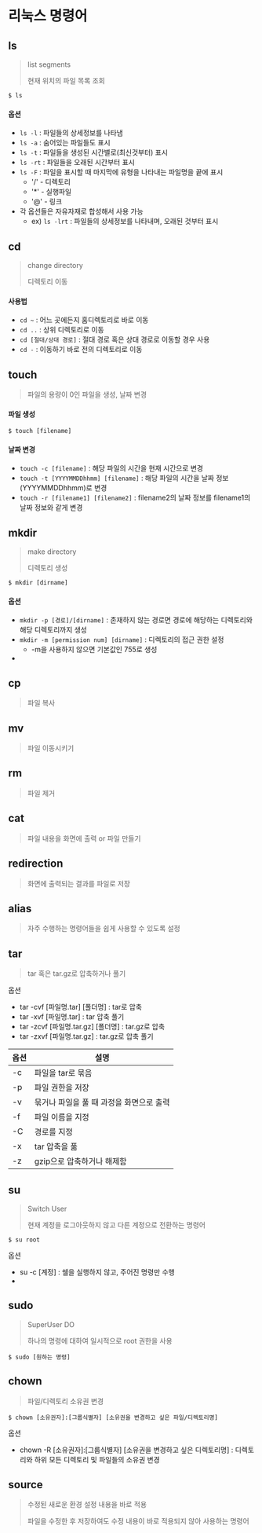 # 리눅스 명령어

## ls

> list segments
>
> 현재 위치의 파일 목록 조회

```
$ ls
```



#### 옵션

- `ls -l` : 파일들의 상세정보를 나타냄
- `ls -a` : 숨어있는 파일들도 표시
- `ls -t` : 파일들을 생성된 시간별로(최신것부터) 표시
- `ls -rt` : 파일들을 오래된 시간부터 표시
- `ls -F` : 파일을 표시할 때 마지막에 유형을 나타내는 파일명을 끝에 표시
  - '/' - 디렉토리
  - '*' - 실행파일
  - '@' - 링크
- 각 옵션들은 자유자재로 합성해서 사용 가능
  - ex) `ls -lrt` : 파일들의 상세정보를 나타내며, 오래된 것부터 표시





## cd

>change directory
>
>디렉토리 이동



#### 사용법

- `cd ~` : 어느 곳에든지 홈디렉토리로 바로 이동
- `cd ..` : 상위 디렉토리로 이동
- `cd [절대/상대 경로]` : 절대 경로 혹은 상대 경로로 이동할 경우 사용
- `cd -` : 이동하기 바로 전의 디렉토리로 이동



## touch

>파일의 용량이 0인 파일을 생성, 날짜 변경



#### 파일 생성

```
$ touch [filename]
```



#### 날짜 변경

- `touch -c [filename]` : 해당 파일의 시간을 현재 시간으로 변경
- `touch -t [YYYYMMDDhhmm] [filename]` : 해당 파일의 시간을 날짜 정보(YYYYMMDDhhmm)로 변경
- `touch -r [filename1] [filename2]` : filename2의 날짜 정보를 filename1의 날짜 정보와 같게 변경





## mkdir

> make directory
>
> 디렉토리 생성

```
$ mkdir [dirname]
```



#### 옵션

- `mkdir -p [경로]/[dirname]` : 존재하지 않는 경로면 경로에 해당하는 디렉토리와 해당 디렉토리까지 생성
- `mkdir -m [permission num] [dirname]` : 디렉토리의 접근 권한 설정
  - -m을 사용하지 않으면 기본값인 755로 생성
- 



## cp

> 파일 복사



## mv

> 파일 이동시키기



## rm

> 파일 제거



## cat

> 파일 내용을 화면에 출력 or 파일 만들기



## redirection

> 화면에 출력되는 결과를 파일로 저장



## alias

> 자주 수행하는 명령어들을 쉽게 사용할 수 있도록 설정





## tar

> tar 혹은 tar.gz로 압축하거나 풀기



옵션

- tar -cvf [파일명.tar] [폴더명] : tar로 압축
- tar -xvf [파일명.tar] : tar 압축 풀기
- tar -zcvf [파일명.tar.gz] [폴더명] : tar.gz로 압축
- tar -zxvf [파일명.tar.gz] : tar.gz로 압축 풀기

| **옵션** | **설명**                                 |
| -------- | ---------------------------------------- |
| -c       | 파일을 tar로 묶음                        |
| -p       | 파일 권한을 저장                         |
| -v       | 묶거나 파일을 풀 때 과정을 화면으로 출력 |
| -f       | 파일 이름을 지정                         |
| -C       | 경로를 지정                              |
| -x       | tar 압축을 풂                            |
| -z       | gzip으로 압축하거나 해제함               |



## su

> Switch User
>
> 현재 계정을 로그아웃하지 않고 다른 계정으로 전환하는 명령어

```
$ su root
```



옵션

- su -c [계정] : 쉘을 실행하지 않고, 주어진 명령만 수행 
- 





## sudo

> SuperUser DO
>
> 하나의 명령에 대하여 일시적으로 root 권한을 사용

```
$ sudo [원하는 명령]
```





## chown

> 파일/디렉토리 소유권 변경

```
$ chown [소유권자]:[그룹식별자] [소유권을 변경하고 싶은 파일/디렉토리명]
```



옵션

- chown -R [소유권자]:[그룹식별자] [소유권을 변경하고 싶은 디렉토리명] : 디렉토리와 하위 모든 디렉토리 및 파일들의 소유권 변경



## source

> 수정된 새로운 환경 설정 내용을 바로 적용
>
> 파일을 수정한 후 저장하여도 수정 내용이 바로 적용되지 않아 사용하는 명령어



